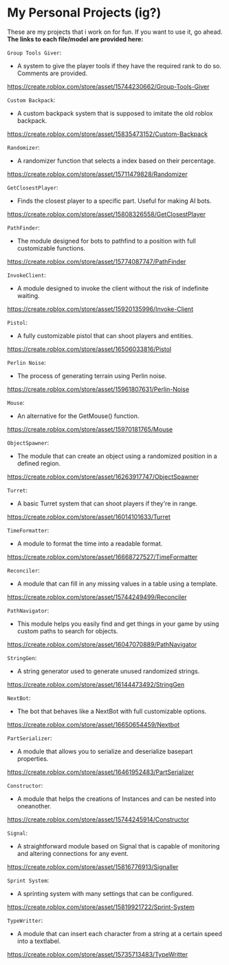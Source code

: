 # My Personal Projects (ig?)

These are my projects that i work on for fun. If you want to use it, go ahead.\
**The links to each file/model are provided here:**

`Group Tools Giver`:
- A system to give the player tools if they have the required rank to do so.
Comments are provided.

https://create.roblox.com/store/asset/15744230662/Group-Tools-Giver

`Custom Backpack`:
- A custom backpack system that is supposed to imitate the old roblox backpack.

https://create.roblox.com/store/asset/15835473152/Custom-Backpack

`Randomizer`:
- A randomizer function that selects a index based on their percentage.

https://create.roblox.com/store/asset/15711479828/Randomizer

`GetClosestPlayer`:
- Finds the closest player to a specific part. Useful for making AI bots.

https://create.roblox.com/store/asset/15808326558/GetClosestPlayer

`PathFinder`:
- The module designed for bots to pathfind to a position with full customizable functions.

https://create.roblox.com/store/asset/15774087747/PathFinder

`InvokeClient`:
- A module designed to invoke the client without the risk of indefinite waiting.

https://create.roblox.com/store/asset/15920135996/Invoke-Client

`Pistol`:
- A fully customizable pistol that can shoot players and entities.

https://create.roblox.com/store/asset/16506033816/Pistol

`Perlin Noise`:
- The process of generating terrain using Perlin noise.

https://create.roblox.com/store/asset/15961807631/Perlin-Noise

`Mouse`:
- An alternative for the GetMouse() function.

https://create.roblox.com/store/asset/15970181765/Mouse

`ObjectSpawner`:
- The module that can create an object using a randomized position in a defined region.

https://create.roblox.com/store/asset/16263917747/ObjectSpawner

`Turret`:
- A basic Turret system that can shoot players if they're in range.

https://create.roblox.com/store/asset/16014101633/Turret

`TimeFormatter`:
- A module to format the time into a readable format.

https://create.roblox.com/store/asset/16668727527/TimeFormatter

`Reconciler`:
- A module that can fill in any missing values in a table using a template.

https://create.roblox.com/store/asset/15744249499/Reconciler

`PathNavigator`:
- This module helps you easily find and get things in your game by using custom paths to search for objects.

https://create.roblox.com/store/asset/16047070889/PathNavigator

`StringGen`:
- A string generator used to generate unused randomized strings.

https://create.roblox.com/store/asset/16144473492/StringGen

`NextBot`:
- The bot that behaves like a NextBot with full customizable options.

https://create.roblox.com/store/asset/16650654459/Nextbot

`PartSerializer`:
- A module that allows you to serialize and deserialize basepart properties.

https://create.roblox.com/store/asset/16461952483/PartSerializer

`Constructor`:
- A module that helps the creations of Instances and can be nested into oneanother.

https://create.roblox.com/store/asset/15744245914/Constructor

`Signal`:
- A straightforward module based on Signal that is capable of monitoring and altering connections for any event. 

https://create.roblox.com/store/asset/15816776913/Signaller

`Sprint System`:
- A sprinting system with many settings that can be configured.

https://create.roblox.com/store/asset/15819921722/Sprint-System

`TypeWritter`:
- A module that can insert each character from a string at a certain speed into a textlabel.

https://create.roblox.com/store/asset/15735713483/TypeWritter
